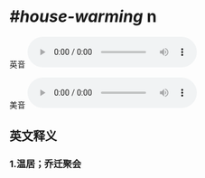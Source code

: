 # ***\#house-warming*** n
英音
<audio src="./media/house-warming1_AAC.aac" controls="controls"></audio>

美音
<audio src="./media/house-warming2_AAC.aac" controls="controls"></audio>



  

英文释义
---
### 1.**温居；乔迁聚会**  


